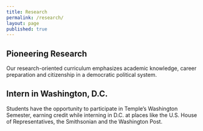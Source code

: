 ```yaml
---
title: Research
permalink: /research/
layout: page
published: true
---
```

## Pioneering Research
 
Our research-oriented curriculum emphasizes academic knowledge, career preparation and citizenship in a democratic political system.

## Intern in Washington, D.C.

Students have the opportunity to participate in Temple’s Washington Semester, earning credit while interning in D.C. at places like the U.S. House of Representatives, the Smithsonian and the Washington Post.
